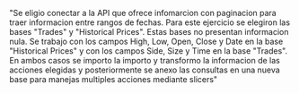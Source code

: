 "Se eligio conectar a la API que ofrece infomarcion con paginacion para traer informacion entre rangos de fechas. Para este ejercicio se elegiron las bases "Trades" y "Historical Prices". Estas bases no presentan informacion nula. Se trabajo con los campos High, Low, Open, Close y Date en la base "Historical Prices" y con los campos Side, Size y Time en la base "Trades". En ambos casos se importo la importo y transformo la informacion de las acciones elegidas y posteriormente se anexo las consultas en una nueva base para manejas multiples acciones mediante slicers"